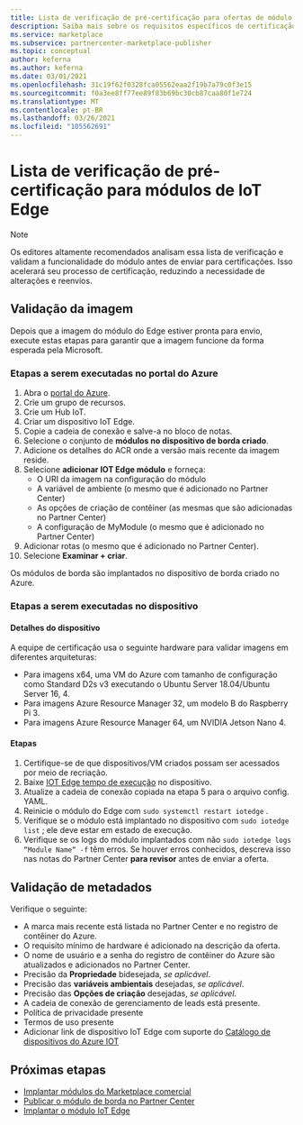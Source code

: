 ```yaml
---
title: Lista de verificação de pré-certificação para ofertas de módulo IoT Edge no Azure Marketplace
description: Saiba mais sobre os requisitos específicos de certificação para publicar IoT Edge ofertas de módulo no Azure Marketplace.
ms.service: marketplace
ms.subservice: partnercenter-marketplace-publisher
ms.topic: conceptual
author: keferna
ms.author: keferna
ms.date: 03/01/2021
ms.openlocfilehash: 31c19f62f0328fca05562eaa2f19b7a79c0f3e15
ms.sourcegitcommit: f0a3ee8ff77ee89f83b69bc30cb87caa80f1e724
ms.translationtype: MT
ms.contentlocale: pt-BR
ms.lasthandoff: 03/26/2021
ms.locfileid: "105562691"
---
```

# <a name="pre-certification-checklist-for-iot-edge-modules"></a>Lista de verificação de pré-certificação para módulos de IoT Edge

> [!NOTE]
> Os editores altamente recomendados analisam essa lista de verificação e validam a funcionalidade do módulo antes de enviar para certificações. Isso acelerará seu processo de certificação, reduzindo a necessidade de alterações e reenvios.

## <a name="validation-of-image"></a>Validação da imagem

Depois que a imagem do módulo do Edge estiver pronta para envio, execute estas etapas para garantir que a imagem funcione da forma esperada pela Microsoft.

### <a name="steps-to-perform-in-the-azure-portal"></a>Etapas a serem executadas no portal do Azure

1. Abra o [portal do Azure](https://partner.microsoft.com/).
1. Crie um grupo de recursos.
1. Crie um Hub IoT.
1. Criar um dispositivo IoT Edge.
1. Copie a cadeia de conexão e salve-a no bloco de notas.
1. Selecione o conjunto de **módulos no dispositivo de borda criado**.
1. Adicione os detalhes do ACR onde a versão mais recente da imagem reside.
1. Selecione **adicionar IOT Edge módulo** e forneça:
    - O URI da imagem na configuração do módulo
    - A variável de ambiente (o mesmo que é adicionado no Partner Center)
    - As opções de criação de contêiner (as mesmas que são adicionadas no Partner Center)
    - A configuração de MyModule (o mesmo que é adicionado no Partner Center)
1. Adicionar rotas (o mesmo que é adicionado no Partner Center).
1. Selecione **Examinar + criar**.

Os módulos de borda são implantados no dispositivo de borda criado no Azure.

### <a name="steps-to-perform-on-the-device"></a>Etapas a serem executadas no dispositivo

#### <a name="device-details"></a>Detalhes do dispositivo

A equipe de certificação usa o seguinte hardware para validar imagens em diferentes arquiteturas:

- Para imagens x64, uma VM do Azure com tamanho de configuração como Standard D2s v3 executando o Ubuntu Server 18.04/Ubuntu Server 16, 4.
- Para imagens Azure Resource Manager 32, um modelo B do Raspberry Pi 3.
- Para imagens Azure Resource Manager 64, um NVIDIA Jetson Nano 4.

#### <a name="steps"></a>Etapas

1. Certifique-se de que dispositivos/VM criados possam ser acessados por meio de recriação.
1. Baixe [IOT Edge tempo de execução](../iot-edge/how-to-install-iot-edge.md) no dispositivo.
1. Atualize a cadeia de conexão copiada na etapa 5 para o arquivo config. YAML.
1. Reinicie o módulo do Edge com `sudo systemctl restart iotedge` .
1. Verifique se o módulo está implantado no dispositivo com `sudo iotedge list` ; ele deve estar em estado de execução.
1. Verifique se os logs do módulo implantados com não `sudo iotedge logs “Module Name“ -f` têm erros. Se houver erros conhecidos, descreva isso nas notas do Partner Center **para revisor** antes de enviar a oferta.

## <a name="metadata-validation"></a>Validação de metadados

Verifique o seguinte:

- A marca mais recente está listada no Partner Center e no registro de contêiner do Azure.
- O requisito mínimo de hardware é adicionado na descrição da oferta.
- O nome de usuário e a senha do registro de contêiner do Azure são atualizados e adicionados no Partner Center.
- Precisão da **Propriedade** bidesejada, *se aplicável*.
- Precisão das **variáveis ambientais** desejadas, *se aplicável*.
- Precisão das **Opções de criação** desejadas, *se aplicável*.
- A cadeia de conexão de gerenciamento de leads está presente.
- Política de privacidade presente
- Termos de uso presente
- Adicionar link de dispositivo IoT Edge com suporte do [Catálogo de dispositivos do Azure IOT](https://devicecatalog.azure.com/devices?certificationBadgeTypes=IoTEdgeCompatible) 

## <a name="next-steps"></a>Próximas etapas

- [Implantar módulos do Marketplace comercial](../iot-edge/how-to-deploy-modules-portal.md#deploy-from-azure-marketplace)
- [Publicar o módulo de borda no Partner Center](./partner-center-portal/azure-iot-edge-module-creation.md)
- [Implantar o módulo IoT Edge](../iot-edge/quickstart-linux.md)